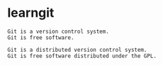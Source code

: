 # learngit
```
Git is a version control system.
Git is free software.
```

```
Git is a distributed version control system.
Git is free software distributed under the GPL.
```